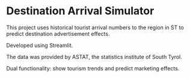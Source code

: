 # Destination Arrival Simulator

This project uses historical tourist arrival numbers to the region in ST to predict destination advertisement effects.

Developed using Streamlit.

The data was provided by ASTAT, the statistics institute of South Tyrol.

Dual functionality: show tourism trends and predict marketing effects.
